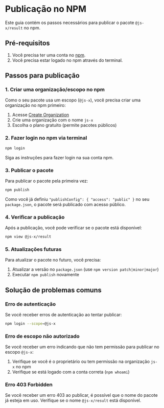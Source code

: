 # Publicação no NPM

Este guia contém os passos necessários para publicar o pacote `@js-x/result` no npm.

## Pré-requisitos

1. Você precisa ter uma conta no [npm](https://www.npmjs.com/).
2. Você precisa estar logado no npm através do terminal.

## Passos para publicação

### 1. Criar uma organização/escopo no npm

Como o seu pacote usa um escopo (`@js-x`), você precisa criar uma organização no npm primeiro:

1. Acesse [Create Organization](https://www.npmjs.com/org/create)
2. Crie uma organização com o nome `js-x`
3. Escolha o plano gratuito (permite pacotes públicos)

### 2. Fazer login no npm via terminal

```bash
npm login
```

Siga as instruções para fazer login na sua conta npm.

### 3. Publicar o pacote

Para publicar o pacote pela primeira vez:

```bash
npm publish
```

Como você já definiu `"publishConfig": { "access": "public" }` no seu `package.json`, o pacote será publicado com acesso público.

### 4. Verificar a publicação

Após a publicação, você pode verificar se o pacote está disponível:

```bash
npm view @js-x/result
```

### 5. Atualizações futuras

Para atualizar o pacote no futuro, você precisa:

1. Atualizar a versão no `package.json` (use `npm version patch|minor|major`)
2. Executar `npm publish` novamente

## Solução de problemas comuns

### Erro de autenticação

Se você receber erros de autenticação ao tentar publicar:

```bash
npm login --scope=@js-x
```

### Erro de escopo não autorizado

Se você receber um erro indicando que não tem permissão para publicar no escopo `@js-x`:

1. Verifique se você é o proprietário ou tem permissão na organização `js-x` no npm
2. Verifique se está logado com a conta correta (`npm whoami`)

### Erro 403 Forbidden

Se você receber um erro 403 ao publicar, é possível que o nome do pacote já esteja em uso. Verifique se o nome `@js-x/result` está disponível.
